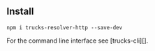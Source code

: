## Install

```
npm i trucks-resolver-http --save-dev
```

For the command line interface see [trucks-cli][].
